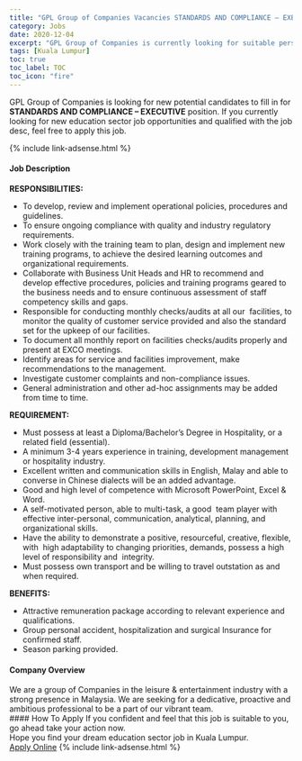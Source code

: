 ```yaml
---
title: "GPL Group of Companies Vacancies STANDARDS AND COMPLIANCE – EXECUTIVE" 
category: Jobs 
date: 2020-12-04 
excerpt: "GPL Group of Companies is currently looking for suitable person to fill in the STANDARDS AND COMPLIANCE – EXECUTIVE which positioned at Kuala Lumpur" 
tags: [Kuala Lumpur] 
toc: true 
toc_label: TOC 
toc_icon: "fire" 
--- 
```


<p>GPL Group of Companies is looking for new potential candidates to fill in for <b>STANDARDS AND COMPLIANCE – EXECUTIVE</b> position. If you currently looking for new education sector job opportunities and qualified with the job desc, feel free to apply this job.
</p>{% include link-adsense.html %} 
 <div><div><div><h4>Job Description</h4></div></div><div><div><span><div><div><div><div><div><strong>RESPONSIBILITIES:</strong></div><ul><li>To develop, review and implement operational policies, procedures and guidelines.</li><li>To ensure ongoing compliance with quality and industry regulatory requirements.</li><li>Work closely with the training team to plan, design and implement new training programs, to achieve the desired learning outcomes and organizational requirements.</li><li>Collaborate with Business Unit Heads and HR to recommend and develop effective procedures, policies and training programs geared to the business needs and to ensure continuous assessment of staff competency skills and gaps.</li><li>Responsible for conducting monthly checks/audits at all our&#160; facilities, to monitor the quality of customer service provided and also the standard set for the upkeep of our facilities.</li><li>To document all monthly report on facilities checks/audits properly and present at EXCO meetings.</li><li>Identify areas for service and facilities improvement, make recommendations to the management.</li><li>Investigate customer complaints and non-compliance issues.</li><li>General administration and other ad-hoc assignments may be added from time to time.</li></ul><div><strong>REQUIREMENT:</strong></div><ul><li>Must possess at least a Diploma/Bachelor&#8217;s Degree in Hospitality, or a related field (essential).</li><li>A minimum 3-4 years experience in training, development management or hospitality industry.</li><li>Excellent written and communication skills in English, Malay and able to converse in Chinese dialects will be an added advantage.</li><li>Good and high level of competence with Microsoft PowerPoint, Excel &amp; Word.</li><li>A self-motivated person, able to multi-task, a good&#160; team player with effective inter-personal, communication, analytical, planning, and organizational skills.</li><li>Have the ability to demonstrate a positive, resourceful, creative, flexible, with&#160; high adaptability to changing priorities, demands, possess a high level of responsibility and&#160; integrity.</li><li>Must possess own transport and be willing to travel outstation as and when required.</li></ul><div><strong>BENEFITS:</strong></div><ul><li>Attractive remuneration package according to relevant experience and qualifications.</li><li>Group personal accident, hospitalization and surgical Insurance for confirmed staff.</li><li>Season parking provided.</li></ul></div></div></div></div></span></div></div></div> 
<div><div><div><h4>Company Overview</h4></div></div><div><div><span><div><div>
	We are a group of Companies in the leisure &amp; entertainment industry with a strong presence in Malaysia. We are seeking for a dedicative, proactive and ambitious professional to be a part of our vibrant team.</div></div></span></div></div></div> 
#### How To Apply 
If you confident and feel that this job is suitable to you, go ahead take your action now. <br/> 
Hope you find your dream education sector job in Kuala Lumpur. <br/> 
<a href="https://www.jobstreet.com.my/en/job/standards-and-compliance-executive-4435827?jobId=jobstreet-my-job-4435827&sectionRank=8&token=0~314f9f66-59f5-401d-87bb-afe6c0db84f0&fr=SRP%20View%20In%20New%20Ta" class="btn btn--info" target="_blank" rel="nofollow noopenner">Apply Online</a> 
{% include link-adsense.html %} 
